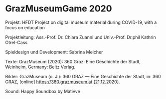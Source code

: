 # GrazMuseumGame 2020


Projekt: HFDT Project on digital museum material during COVID-19, with a focus on education

Projektleitung: Ass.-Prof. Dr. Chiara Zuanni 
und Univ.-Prof. Dr.phil Kathrin Otrel-Cass

Spieldesign und Development: Sabrina Melcher

Texte: GrazMuseum (2020): 360 Graz: Eine Geschichte der Stadt, Weinheim, Germany: Beltz Verlag.

Bilder: GrazMuseum (o. J.): 360 GRAZ — Eine Geschichte der Stadt, in: 360 GRAZ, [online] https://360.grazmuseum.at [21.12.2020].

Sound: Happy Soundbox by Mativve 


